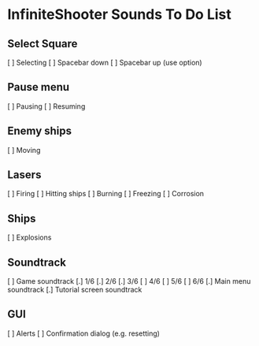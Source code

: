 InfiniteShooter Sounds To Do List
=================================
## Select Square
[ ] Selecting
[ ] Spacebar down
[ ] Spacebar up (use option)
## Pause menu
[ ] Pausing
[ ] Resuming
## Enemy ships
[ ] Moving
## Lasers
[ ] Firing
[ ] Hitting ships
[ ] Burning
[ ] Freezing
[ ] Corrosion
## Ships
[ ] Explosions
## Soundtrack
[ ] Game soundtrack
    [.] 1/6
    [.] 2/6
    [.] 3/6
    [ ] 4/6
    [ ] 5/6
    [ ] 6/6
[.] Main menu soundtrack
[.] Tutorial screen soundtrack
## GUI
[ ] Alerts
[ ] Confirmation dialog (e.g. resetting)
